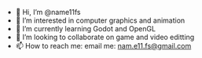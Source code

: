 - 👋 Hi, I’m @name11fs
- 👀 I’m interested in computer graphics and animation
- 🌱 I’m currently learning Godot and OpenGL
- 💞️ I’m looking to collaborate on game and video editting
- 📫 How to reach me: email me: nam.e11.fs@gmail.com

<!---
name11fs/name11fs is a ✨ special ✨ repository because its `README.md` (this file) appears on your GitHub profile.
You can click the Preview link to take a look at your changes.
--->
